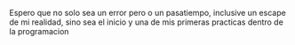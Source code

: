 Espero que no solo sea un error pero o un pasatiempo, inclusive un escape de mi realidad, sino sea el inicio y una de mis primeras practicas dentro de la programacion
